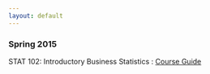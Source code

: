 ```yaml
---
layout: default
---
```


### Spring 2015 

STAT 102: Introductory Business Statistics
:  [Course Guide](../assets/stat102/notes.pdf)

